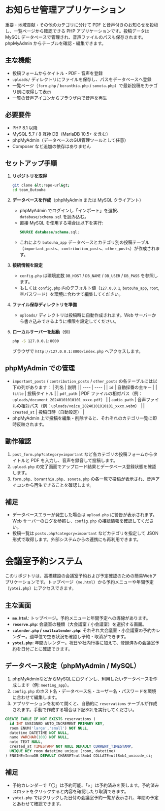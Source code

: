 # お知らせ管理アプリケーション

重要・地域貢献・その他のカテゴリに分けて PDF と音声付きのお知らせを投稿し、一覧ページから確認できる PHP アプリケーションです。投稿データは MySQL データベースで管理され、音声ファイルのパスも保存されます。phpMyAdmin からテーブルを確認・編集できます。

## 主な機能

- 投稿フォームからタイトル・PDF・音声を登録
- `uploads/` ディレクトリにファイルを保存し、パスをデータベースへ登録
- 一覧ページ（`form.php` / `boranthia.php` / `sonota.php`）で最新投稿をカテゴリ別に取得して表示
- 一覧の音声アイコンからブラウザ内で音声を再生

## 必要要件

- PHP 8.1 以降
- MySQL 5.7 / 8 互換 DB（MariaDB 10.5+ を含む）
- phpMyAdmin（データベースのGUI管理ツールとして任意）
- Composer など追加の依存はありません

## セットアップ手順

1. **リポジトリを取得**
   ```bash
   git clone &lt;repo-url&gt;
   cd team_Butouha
   ```

2. **データベースを作成**（phpMyAdmin または MySQL クライアント）
   - phpMyAdmin でログインし「インポート」を選択、`database/schema.sql` を読み込む。
   - 直接 MySQL を使用する場合は以下を実行:
     ```sql
     SOURCE database/schema.sql;
     ```
   - これにより `butouha_app` データベースとカテゴリ別の投稿テーブル（`important_posts`、`contribution_posts`、`other_posts`）が作成されます。

3. **接続情報を設定**
   - `config.php` は環境変数 `DB_HOST` / `DB_NAME` / `DB_USER` / `DB_PASS` を参照します。
   - もしくは `config.php` 内のデフォルト値（`127.0.0.1`, `butouha_app`, `root`, 空パスワード）を環境に合わせて編集してください。

4. **ファイル保存ディレクトリを準備**
   - `uploads/` ディレクトリは投稿時に自動作成されます。Web サーバーから書き込みできるように権限を設定してください。

5. **ローカルサーバーを起動**（例）
   ```bash
   php -S 127.0.0.1:8000
   ```
   ブラウザで `http://127.0.0.1:8000/index.php` へアクセスします。

## phpMyAdmin での管理

- `important_posts` / `contribution_posts` / `other_posts` の各テーブルには以下の列があります：
  | 列名 | 説明 |
  | ---- | ---- |
  | `id` | 自動採番の主キー |
  | `title` | 投稿タイトル |
  | `pdf_path` | PDF ファイルの相対パス（例：`uploads/document_20240101010101_xxxx.pdf`） |
  | `audio_path` | 音声ファイルの相対パス（例：`uploads/voice_20240101010101_xxxx.webm`） |
  | `created_at` | 投稿日時（自動設定） |
- phpMyAdmin 上で投稿を編集・削除すると、それぞれのカテゴリ一覧に即時反映されます。

## 動作確認

1. `post_form.php?category=important` など各カテゴリの投稿フォームからタイトルと PDF を入力し、音声を録音して投稿します。
2. `upload.php` の完了画面でアップロード結果とデータベース登録状態を確認します。
3. `form.php`、`boranthia.php`、`sonota.php` の各一覧で投稿が表示され、音声アイコンから再生できることを確認します。

## 補足

- データベースエラーが発生した場合は `upload.php` に警告が表示されます。Web サーバーのログを参照し、`config.php` の接続情報を確認してください。
- 投稿一覧は `posts.php?category=important` などカテゴリを指定して JSON 形式で取得します。外部システムからの連携にも再利用できます。




# 会議室予約システム

このリポジトリは、高橋建設の会議室予約および予定確認のための簡易Webアプリケーションです。トップページ（`me.html`）から予約メニューや年間予定（`yotei.php`）にアクセスできます。

## 主な画面
- **`me.html`**: トップページ。予約メニューと年間予定への導線があります。
- **`reserve.php`**: 会議室の種類（大会議室 / 小会議室）を選択する画面。
- **`calender.php` / `smallcalender.php`**: それぞれ大会議室・小会議室の予約カレンダー。週単位で空き状況を確認し予約・取消ができます。
- **`yotei.php`**: 年間カレンダー。祝日や社内行事に加えて、登録済みの会議室予約を日付ごとに確認できます。

## データベース設定（phpMyAdmin / MySQL）
1. phpMyAdminなどからMySQLにログインし、利用したいデータベースを作成します（例: `meeting_app`）。
2. `config.php` のホスト名・データベース名・ユーザー名・パスワードを環境に合わせて編集します。
3. アプリケーションを初めて開くと、自動的に `reservations` テーブルが作成されます。手動で作成する場合は下記SQLを実行してください。

```sql
CREATE TABLE IF NOT EXISTS reservations (
  id INT UNSIGNED AUTO_INCREMENT PRIMARY KEY,
  room ENUM('large','small') NOT NULL,
  datetime DATETIME NOT NULL,
  name VARCHAR(100) NOT NULL,
  note TEXT NULL,
  created_at TIMESTAMP NOT NULL DEFAULT CURRENT_TIMESTAMP,
  UNIQUE KEY room_datetime_unique (room, datetime)
) ENGINE=InnoDB DEFAULT CHARSET=utf8mb4 COLLATE=utf8mb4_unicode_ci;
```

## 補足
- 予約カレンダーで「〇」は予約可能、「×」は予約済みを表します。予約済みスロットをクリックすると内容を確認したり取消できます。
- `yotei.php` ではクリックした日付の会議室予約一覧が表示され、年間の予定とあわせて確認できます。
